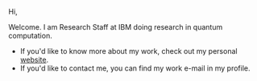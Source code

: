 Hi,

Welcome.
I am Research Staff at IBM doing research in quantum computation.
* If you'd like to know more about my work, check out my personal [website](https://eddieschoute.github.io).
* If you'd like to contact me, you can find my work e-mail in my profile.
